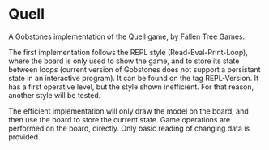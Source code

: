 # Quell

A Gobstones implementation of the Quell game, by Fallen Tree Games.

The first implementation follows the REPL style (Read-Eval-Print-Loop), where the board is only used to show the game, and to store its state between loops (current version of Gobstones does not support a persistant state in an interactive program).
It can be found on the tag REPL-Version.
It has a first operative level, but the style shown inefficient.
For that reason, another style will be tested.

The efficient implementation will only draw the model on the board, and then use the board to store the current state. 
Game operations are performed on the board, directly. 
Only basic reading of changing data is provided.